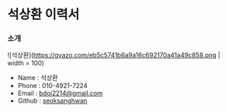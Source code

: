 # 석상환 **이력서** 

### 소개 
![석상환](https://gyazo.com/eb5c5741b6a9a16c692170a41a49c858.png | width = 100)
- Name : 석상환
- Phone : 010-4921-7224
- Email : [bdoi2214@gmail.com](mailto:bdoi2214@gmail.com)
- Github : [seoksanghwan](https://github.com/seoksanghwan?tab=repositories)


